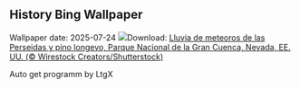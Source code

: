 ## History Bing Wallpaper
Wallpaper date: 2025-07-24
![](https://www.bing.com/th?id=OHR.PerseidsPine_ES-ES6515069919_UHD.jpg&w=1000)Download: [Lluvia de meteoros de las Perseidas y pino longevo, Parque Nacional de la Gran Cuenca, Nevada, EE. UU. (© Wirestock Creators/Shutterstock)](https://www.bing.com/th?id=OHR.PerseidsPine_ES-ES6515069919_UHD.jpg)

Auto get programm by LtgX
